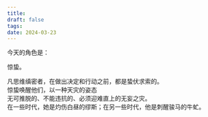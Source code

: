 ```yaml
---
title: 
draft: false
tags: 
date: 2024-03-23
---
```

今天的角色是：  

惊蛰。  

凡思维缜密者，在做出决定和行动之前，都是蛰伏求索的。  
惊蛰唤醒他们，以一种天灾的姿态  
无可推脱的、不能违抗的、必须迎难直上的无妄之灾。  
在一些时代，她是灼伤白昼的缪斯；在另一些时代，他是刺醒骏马的牛虻。